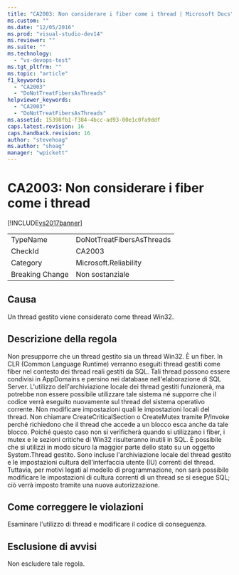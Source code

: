 ```yaml
---
title: "CA2003: Non considerare i fiber come i thread | Microsoft Docs"
ms.custom: ""
ms.date: "12/05/2016"
ms.prod: "visual-studio-dev14"
ms.reviewer: ""
ms.suite: ""
ms.technology: 
  - "vs-devops-test"
ms.tgt_pltfrm: ""
ms.topic: "article"
f1_keywords: 
  - "CA2003"
  - "DoNotTreatFibersAsThreads"
helpviewer_keywords: 
  - "CA2003"
  - "DoNotTreatFibersAsThreads"
ms.assetid: 15398fb1-f384-4bcc-ad93-00e1c0fa9ddf
caps.latest.revision: 16
caps.handback.revision: 16
author: "stevehoag"
ms.author: "shoag"
manager: "wpickett"
---
```

# CA2003: Non considerare i fiber come i thread
[!INCLUDE[vs2017banner](../code-quality/includes/vs2017banner.md)]

|||  
|-|-|  
|TypeName|DoNotTreatFibersAsThreads|  
|CheckId|CA2003|  
|Category|Microsoft.Reliability|  
|Breaking Change|Non sostanziale|  
  
## Causa  
 Un thread gestito viene considerato come thread Win32.  
  
## Descrizione della regola  
 Non presupporre che un thread gestito sia un thread Win32.  È un fiber.  In CLR \(Common Language Runtime\) verranno eseguiti thread gestiti come fiber nel contesto dei thread reali gestiti da SQL.  Tali thread possono essere condivisi in AppDomains e persino nei database nell'elaborazione di SQL Server.  L'utilizzo dell'archiviazione locale dei thread gestiti funzionerà, ma potrebbe non essere possibile utilizzare tale sistema né supporre che il codice verrà eseguito nuovamente sul thread del sistema operativo corrente.  Non modificare impostazioni quali le impostazioni locali del thread.  Non chiamare CreateCriticalSection o CreateMutex tramite P\/Invoke perché richiedono che il thread che accede a un blocco esca anche da tale blocco.  Poiché questo caso non si verificherà quando si utilizzano i fiber, i mutex e le sezioni critiche di Win32 risulteranno inutili in SQL.  È possibile che si utilizzi in modo sicuro la maggior parte dello stato su un oggetto System.Thread gestito.  Sono incluse l'archiviazione locale del thread gestito e le impostazioni cultura dell'interfaccia utente \(IU\) correnti del thread.  Tuttavia, per motivi legati al modello di programmazione, non sarà possibile modificare le impostazioni di cultura correnti di un thread se si esegue SQL; ciò verrà imposto tramite una nuova autorizzazione.  
  
## Come correggere le violazioni  
 Esaminare l'utilizzo di thread e modificare il codice di conseguenza.  
  
## Esclusione di avvisi  
 Non escludere tale regola.